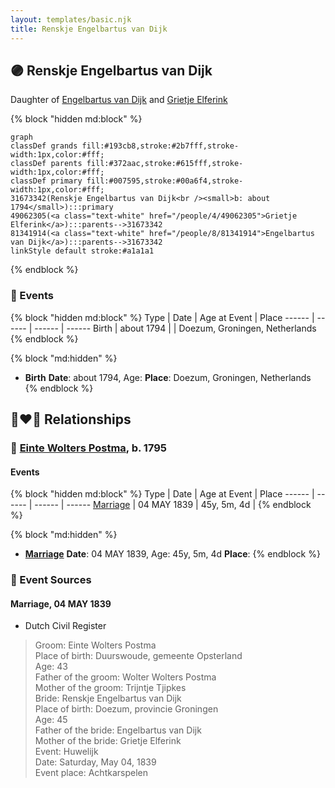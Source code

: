 ```yaml
---
layout: templates/basic.njk
title: Renskje Engelbartus van Dijk
---
```

## 🟣 Renskje Engelbartus van Dijk

Daughter of [Engelbartus van Dijk](/people/8/81341914) and [Grietje Elferink](/people/4/49062305)

{% block "hidden md:block" %}
```mermaid
graph
classDef grands fill:#193cb8,stroke:#2b7fff,stroke-width:1px,color:#fff;
classDef parents fill:#372aac,stroke:#615fff,stroke-width:1px,color:#fff;
classDef primary fill:#007595,stroke:#00a6f4,stroke-width:1px,color:#fff;
31673342(Renskje Engelbartus van Dijk<br /><small>b: about 1794</small>):::primary
49062305(<a class="text-white" href="/people/4/49062305">Grietje Elferink</a>):::parents-->31673342
81341914(<a class="text-white" href="/people/8/81341914">Engelbartus van Dijk</a>):::parents-->31673342
linkStyle default stroke:#a1a1a1
```
{% endblock %}

### 📆 Events

{% block "hidden md:block" %}
Type | Date | Age at Event | Place
------ | ------ | ------ | ------
Birth | about 1794 |  | Doezum, Groningen, Netherlands
{% endblock %}

{% block "md:hidden" %}
- **Birth**
**Date**: about 1794, Age:
**Place**: Doezum, Groningen, Netherlands
{% endblock %}

## 👩‍❤️‍👨 Relationships

### 🔵 [Einte Wolters Postma](/people/1/18880768), b. 1795

#### Events

{% block "hidden md:block" %}
Type | Date | Age at Event | Place
------ | ------ | ------ | ------
[Marriage](#event-family-0-event-0) | 04 MAY 1839 | 45y, 5m, 4d |
{% endblock %}

{% block "md:hidden" %}
- **[Marriage](#event-family-0-event-0)**
**Date**: 04 MAY 1839, Age: 45y, 5m, 4d
**Place**:
{% endblock %}

### 📰 Event Sources

#### <a id="event-family-0-event-0"></a> Marriage, 04 MAY 1839
* Dutch Civil Register
>   
  > Groom: Einte Wolters Postma  
  > Place of birth: Duurswoude, gemeente Opsterland  
  > Age: 43  
  > Father of the groom: Wolter Wolters Postma  
  > Mother of the groom: Trijntje Tjipkes  
  > Bride: Renskje Engelbartus van Dijk  
  > Place of birth: Doezum, provincie Groningen  
  > Age: 45  
  > Father of the bride: Engelbartus van Dijk  
  > Mother of the bride: Grietje Elferink  
  > Event: Huwelijk  
  > Date: Saturday, May 04, 1839  
  > Event place: Achtkarspelen